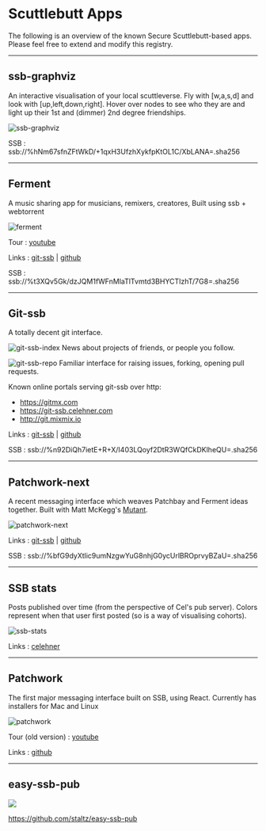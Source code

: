 # Scuttlebutt Apps

The following is an overview of the known Secure Scuttlebutt-based apps.
Please feel free to extend and modify this registry.

---

## ssb-graphviz

An interactive visualisation of your local scuttleverse.
Fly with [w,a,s,d] and look with [up,left,down,right].
Hover over nodes to see who they are and light up their 1st and (dimmer) 2nd degree friendships.

![ssb-graphviz](./assets/graph-viz.png)

SSB : ssb://%hNm67sfnZFtWkD/+1qxH3UfzhXykfpKtOL1C/XbLANA=.sha256

--- 

## Ferment

A music sharing app for musicians, remixers, creatores, Built using ssb + webtorrent

![ferment](./assets/ferment.png)

Tour : [youtube](https://www.youtube.com/watch?v=xgvxXbWYmrI)

Links : [git-ssb](https://git-ssb.celehner.com/%25t3XQv5Gk%2FdzJQM1fWFnMlaTlTvmtd3BHYCTIzhT%2F7G8%3D.sha256) | [github](https://github.com/mmckegg/ferment)

SSB : ssb://%t3XQv5Gk/dzJQM1fWFnMlaTlTvmtd3BHYCTIzhT/7G8=.sha256


---

## Git-ssb

A totally decent git interface.

![git-ssb-index](./assets/git-ssb-index.png)
News about projects of friends, or people you follow.

![git-ssb-repo](./assets/git-ssb-repo.png)
Familiar interface for raising issues, forking, opening pull requests.

Known online portals serving git-ssb over http: 
 - https://gitmx.com
 - https://git-ssb.celehner.com
 - http://git.mixmix.io

Links : [git-ssb](https://git-ssb.celehner.com/%25n92DiQh7ietE%2BR%2BX%2FI403LQoyf2DtR3WQfCkDKlheQU%3D.sha256) | [github](https://github.com/clehner/git-ssb)

SSB : ssb://%n92DiQh7ietE+R+X/I403LQoyf2DtR3WQfCkDKlheQU=.sha256 


---

## Patchwork-next

A recent messaging interface which weaves Patchbay and Ferment ideas together. Built with Matt McKegg's [Mutant](https://github.com/mmckegg/mutant).

![patchwork-next](./assets/patchwork-next.png)

Links : [git-ssb](https://git-ssb.celehner.com/%25bfG9dyXtlic9umNzgwYuG8nhjG0ycUrlBROprvyBZaU%3D.sha256) | [github](https://github.com/mmckegg/patchwork-next)

SSB : ssb://%bfG9dyXtlic9umNzgwYuG8nhjG0ycUrlBROprvyBZaU=.sha256


---

## SSB stats

Posts published over time (from the perspective of Cel's pub server). Colors represent when that user first posted (so is a way of visualising cohorts).

![ssb-stats](./assets/ssb-stats.png)

Links : [celehner](https://celehner.com/ssbc/stats/daily.html)


---

## Patchwork

The first major messaging interface built on SSB, using React. Currently has installers for Mac and Linux

![patchwork](./assets/patchwork.png)

Tour (old version) : [youtube](https://www.youtube.com/watch?v=vmQUfZMCVJ0)

Links : [github](https://github.com/ssbc/patchwork-electron)

---

## easy-ssb-pub 

![](https://github.com/staltz/easy-ssb-pub/raw/master/screenshot.png) 

https://github.com/staltz/easy-ssb-pub

